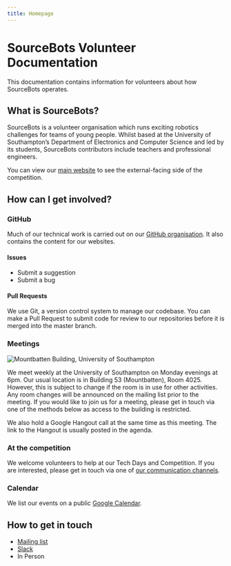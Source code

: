```yaml
---
title: Homepage
---
```


# SourceBots Volunteer Documentation
This documentation contains information for volunteers about how SourceBots operates.

## What is SourceBots?
SourceBots is a volunteer organisation which runs exciting robotics challenges for teams of young people. Whilst based at the University of Southampton’s Department of Electronics and Computer Science and led by its students, SourceBots contributors include teachers and professional engineers.

You can view our [main website](https://sourcebots.org/) to see the external-facing side of the competition.

## How can I get involved?

### GitHub

Much of our technical work is carried out on our [GitHub organisation](https://github.com/sourcebots/). It also contains the content for our websites.

#### Issues
- Submit a suggestion
- Submit a bug

#### Pull Requests
We use Git, a version control system to manage our codebase.
You can make a Pull Request to submit code for review to our repositories before it is merged into the master branch.

### Meetings

![Mountbatten Building, University of Southampton](/img/mountbatten-building-53.jpg)

We meet weekly at the University of Southampton on Monday evenings at 6pm. Our usual location is in Building 53 (Mountbatten), Room 4025. However, this is subject to change if the room is in use for other activities. Any room changes will be announced  on the mailing list prior to the meeting. If you would like to join us for a meeting, please get in touch via one of the methods below as access to the building is restricted.

We also hold a Google Hangout call at the same time as this meeting. The link to the Hangout is usually posted in the agenda.

### At the competition

We welcome volunteers to help at our Tech Days and Competition. If you are interested, please get in touch via one of [our communication channels](#how-to-get-in-touch).

### Calendar

We list our events on a public [Google Calendar][calendar].

## How to get in touch
- [Mailing list](https://groups.google.com/forum/#!forum/sourcebots)
- [Slack](https://sourcebots.slack.com/)
- In Person

[calendar]: https://calendar.google.com/calendar?cid=bnQzODYwdjJvMDZtcjUwcDczaW5ncTVscm9AZ3JvdXAuY2FsZW5kYXIuZ29vZ2xlLmNvbQ

